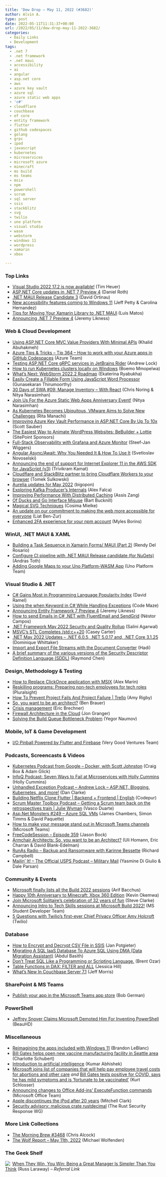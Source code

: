 ```yaml
---
title: 'Dew Drop – May 11, 2022 (#3682)'
author: Alvin A.
type: post
date: 2022-05-11T11:31:37+00:00
url: /2022/05/11/dew-drop-may-11-2022-3682/
categories:
  - Daily Links
  - Development
tags:
  - .net 7
  - .net framework
  - .net maui
  - accessibility
  - ai
  - angular
  - asp.net core
  - aws
  - azure key vault
  - azure sql
  - azure static web apps
  - 'c#'
  - cloudflare
  - couchbase
  - ef core
  - entity framework
  - flutter
  - github codespaces
  - golang
  - grpc
  - ipod
  - javascript
  - kubernetes
  - microservices
  - microsoft azure
  - minecraft
  - ms build
  - ms teams
  - msix
  - npm
  - powershell
  - scrum
  - sql server
  - ssis
  - stackblitz
  - svg
  - twilio
  - uno platform
  - visual studio
  - wasm
  - webstorm
  - windows 11
  - wordpress
  - xamarin
  - xbox

---
```

### <a name="top"></a>Top Links

  * <a href="https://devblogs.microsoft.com/visualstudio/visual-studio-2022-17-2-is-now-available/?WT.mc_id=DOP-MVP-4025064" target="_blank" rel="noopener">Visual Studio 2022 17.2 is now available!</a> (Tim Heuer)
  * <a href="https://devblogs.microsoft.com/dotnet/asp-net-core-updates-in-dotnet-7-preview-4/?WT.mc_id=DOP-MVP-4025064" target="_blank" rel="noopener">ASP.NET Core updates in .NET 7 Preview 4</a> (Daniel Roth)
  * <a href="https://devblogs.microsoft.com/dotnet/dotnet-maui-rc-3/?WT.mc_id=DOP-MVP-4025064" target="_blank" rel="noopener">.NET MAUI Release Candidate 3</a> (David Ortinau)
  * <a href="https://blogs.windows.com/windowsexperience/2022/05/10/new-accessibility-features-coming-to-windows-11/?WT.mc_id=WD-MVP-4025064" target="_blank" rel="noopener">New accessibility features coming to Windows 11</a> (Jeff Petty & Carolina Hernandez)
  * <a href="https://devblogs.microsoft.com/xamarin/tips-for-porting-your-xamarin-library-to-dotnet-maui/?WT.mc_id=DOP-MVP-4025064" target="_blank" rel="noopener">Tips for Moving Your Xamarin Library to .NET MAUI</a> (Luis Matos)
  * <a href="https://devblogs.microsoft.com/dotnet/announcing-dotnet-7-preview-4/?WT.mc_id=DOP-MVP-4025064" target="_blank" rel="noopener">Announcing .NET 7 Preview 4</a> (Jeremy Likness)



### <a name="web"></a>Web & Cloud Development

  * <a href="https://khalidabuhakmeh.com/using-aspnet-core-mvc-value-providers-with-minimal-apis" target="_blank" rel="noopener">Using ASP.NET Core MVC Value Providers With Minimal APIs</a> (Khalid Abuhakmeh)
  * <a href="https://microsoft.github.io/AzureTipsAndTricks/blog/tip364.html" target="_blank" rel="noopener">Azure Tips & Tricks &#8211; Tip 364 &#8211; How to work with your Azure apps in GitHub Codespaces</a> (Azure Team)
  * <a href="https://andrewlock.net/testing-aspnetcore-grpc-services-in-jetbrains-rider/" target="_blank" rel="noopener">Testing ASP.NET Core gRPC services in JetBrains Rider</a> (Andrew Lock)
  * <a href="https://www.red-gate.com/simple-talk/devops/containers-and-virtualization/run-kubernetes-clusters-locally-windows/" target="_blank" rel="noopener">How to run Kubernetes clusters locally on Windows</a> (Boemo Mmopelwa)
  * <a href="https://blog.jetbrains.com/webstorm/2022/05/webstorm-2022-2-roadmap/" target="_blank" rel="noopener">What’s Next: WebStorm 2022.2 Roadmap</a> (Ekaterina Ryabukha)
  * <a href="https://www.syncfusion.com/blogs/post/easily-create-a-fillable-form-using-javascript-word-processor.aspx" target="_blank" rel="noopener">Easily Create a Fillable Form Using JavaScript Word Processor</a> (Gunasekaran Thirumoorthy)
  * <a href="https://dev.to/azure/09-manage-inventory-with-react-39lc" target="_blank" rel="noopener">30 Days of SWA #09: Manage Inventory &#8211; With React</a> (Chris Noring & Nitya Narasimhan)
  * <a href="https://techcommunity.microsoft.com/t5/azure-developer-community-blog/join-us-for-the-azure-static-web-apps-anniversary-event/ba-p/3352767?WT.mc_id=DOP-MVP-4025064" target="_blank" rel="noopener">Join Us For the Azure Static Web Apps Anniversary Event!</a> (Nitya Narasimhan)
  * <a href="https://tanzu.vmware.com/content/home-page/kubecon-2022-announcements-vmware-tanzu" target="_blank" rel="noopener">As Kubernetes Becomes Ubiquitous, VMware Aims to Solve New Challenges</a> (Rita Manachi)
  * <a href="https://scottsauber.com/2022/05/10/improving-azure-key-vault-performance-in-asp-net-core-by-up-to-10x/" target="_blank" rel="noopener">Improving Azure Key Vault Performance in ASP.NET Core By Up To 10x</a> (Scott Sauber)
  * <a href="https://www.sitepoint.com/the-easiest-way-to-animate-wordpress-websites-bebuilder-lottie/?utm_source=rss" target="_blank" rel="noopener">The Easiest Way to Animate WordPress Websites: BeBuilder + Lottie</a> (SitePoint Sponsors)
  * <a href="https://www.infoq.com/news/2022/05/azure-managed-grafana-preview/?utm_campaign=infoq_content&utm_source=infoq&utm_medium=feed&utm_term=global" target="_blank" rel="noopener">Full-Stack Observability with Grafana and Azure Monitor</a> (Steef-Jan Wiggers)
  * <a href="https://www.infragistics.com/community/blogs/b/infragistics/posts/angular-async-await" target="_blank" rel="noopener">Angular Async/Await: Why You Needed It & How To Use It</a> (Svetloslav Novoselski)
  * <a href="https://aws.amazon.com/blogs/developer/announcing-the-end-of-support-for-internet-explorer-11-in-the-aws-sdk-for-javascript-v3/" target="_blank" rel="noopener">Announcing the end of support for Internet Explorer 11 in the AWS SDK for JavaScript (v3)</a> (Trivikram Kamat)
  * <a href="https://blog.stackblitz.com/posts/cloudflare-stackblitz-partnership/" target="_blank" rel="noopener">Cloudflare and StackBlitz partner to bring Cloudflare Workers to your browser</a> (Tomek Sulkowski)
  * <a href="http://aurelia.io/blog/2022/5/10/aurelia-updates-for-may-2022" target="_blank" rel="noopener">Aurelia updates for May 2022</a> (bigopon)
  * <a href="https://medium.com/adobetech/exploring-kafka-producers-internals-37411b647d0f?source=rss----9342990108af---4" target="_blank" rel="noopener">Exploring Kafka Producer’s Internals</a> (Alex Falca)
  * <a href="https://www.telerik.com/blogs/improving-performance-distributed-caching" target="_blank" rel="noopener">Improving Performance With Distributed Caching</a> (Assis Zang)
  * <a href="https://8thlight.com/blog/go-interface-misuse/" target="_blank" rel="noopener">Of Ducks and Go Interface Misuse</a> (Bart Bucknill)
  * <a href="https://smashingmagazine.com/2022/05/magical-svg-techniques/" target="_blank" rel="noopener">Magical SVG Techniques</a> (Cosima Mielke)
  * <a href="https://blogs.windows.com/windowsexperience/2022/05/10/an-update-on-our-commitment-to-making-the-web-more-accessible-for-everyone/?WT.mc_id=WD-MVP-4025064" target="_blank" rel="noopener">An update on our commitment to making the web more accessible for everyone</a> (Liat Ben-Zur)
  * <a href="https://github.blog/2022-05-10-enhanced-2fa-experience-for-your-npm-account/" target="_blank" rel="noopener">Enhanced 2FA experience for your npm account</a> (Myles Borins)



### <a name="silverlight"></a>WinUI, .NET MAUI & XAML

  * <a href="https://www.xamboy.com/2022/05/10/building-a-task-sequence-in-xamarin-forms-maui-part-2/" target="_blank" rel="noopener">Building a Task Sequence in Xamarin Forms/ MAUI (Part 2)</a> (Rendy Del Rosario)
  * <a href="https://www.banditoth.net/2022/05/10/configure-ci-pipeline-with-net-maui-release-candidate-for-nugets/" target="_blank" rel="noopener">Configure CI pipeline with .NET MAUI Release candidate (for NuGets)</a> (Andras Toth)
  * <a href="https://platform.uno/blog/adding-google-maps-to-your-uno-platform-wasm-app/" target="_blank" rel="noopener">Adding Google Maps to your Uno Platform-WASM App</a> (Uno Platform Team)



### <a name="dotnet"></a>Visual Studio & .NET

  * <a href="https://visualstudiomagazine.com/articles/2022/05/10/csharp-gains.aspx" target="_blank" rel="noopener">C# Gains Most in Programming Language Popularity Index</a> (David Ramel)
  * <a href="https://code-maze.com/csharp-when-keyword-handling-exceptions/" target="_blank" rel="noopener">Using the when Keyword in C# While Handling Exceptions</a> (Code Maze)
  * <a href="https://devblogs.microsoft.com/dotnet/announcing-entity-framework-7-preview-4/?WT.mc_id=DOP-MVP-4025064" target="_blank" rel="noopener">Announcing Entity Framework 7 Preview 4</a> (Jeremy Likness)
  * <a href="https://www.twilio.com/blog/send-emails-in-csharp-dotnet-with-fluentemail-and-sendgrid" target="_blank" rel="noopener">How to send Emails in C# .NET with FluentEmail and SendGrid</a> (Néstor Campos)
  * <a href="https://devblogs.microsoft.com/dotnet/framework-may-2022-updates/?WT.mc_id=DOP-MVP-4025064" target="_blank" rel="noopener">.NET Framework May 2022 Security and Quality Rollup</a> (Salini Agarwal)
  * <a href="https://devblogs.microsoft.com/cppblog/msvcs-stl-completes-stdc20/?WT.mc_id=DOP-MVP-4025064" target="_blank" rel="noopener">MSVC’s STL Completes /std:c++20</a> (Casey Carter)
  * <a href="https://devblogs.microsoft.com/dotnet/may-2022-updates/?WT.mc_id=DOP-MVP-4025064" target="_blank" rel="noopener">.NET May 2022 Updates – .NET 6.0.5, .NET 5.0.17 and, .NET Core 3.1.25</a> (Dominique Whittaker)
  * <a href="https://www.leadtools.com/blog/document-imaging/import-export-files-steams-document-converter/" target="_blank" rel="noopener">Import and Export File Streams with the Document Converter</a> (Hadi)
  * <a href="https://devblogs.microsoft.com/oldnewthing/20220510-00/?p=106640" target="_blank" rel="noopener">A brief summary of the various versions of the Security Descriptor Definition Language (SDDL)</a> (Raymond Chen)



### <a name="design"></a>Design, Methodology & Testing

  * <a href="https://www.advancedinstaller.com/how-to-replace-clickonce-with-msix.html" target="_blank" rel="noopener">How to Replace ClickOnce application with MSIX</a> (Alex Marin)
  * <a href="https://www.pluralsight.com/blog/learning-and-development/reskilling-programs" target="_blank" rel="noopener">Reskilling programs: Preparing non-tech employees for tech roles</a> (Pluralsight)
  * <a href="https://blog.trello.com/project-fail" target="_blank" rel="noopener">How To Prevent Project Fails And Project Failure | Trello</a> (Amy Rigby)
  * <a href="https://techcommunity.microsoft.com/t5/azure-architecture-blog/so-you-want-to-be-an-architect/ba-p/3353391?WT.mc_id=DOP-MVP-4025064" target="_blank" rel="noopener">So, you want to be an architect?</a> (Ben Brauer)
  * <a href="https://imwrightshardcode.com/2022/05/crisis-management/" target="_blank" rel="noopener">Crisis management</a> (Eric Brechner)
  * <a href="https://ivision.com/blog/firewall-architecture-in-cloud/" target="_blank" rel="noopener">Firewall Architecture in the Cloud</a> (Jon Granger)
  * <a href="https://blog.jetbrains.com/teamcity/2022/05/solving-the-build-queue-bottleneck-problem/" target="_blank" rel="noopener">Solving the Build Queue Bottleneck Problem</a> (Yegor Naumov)



### <a name="mobile"></a>Mobile, IoT & Game Development

  * <a href="https://medium.com/flutter/i-o-pinball-powered-by-flutter-and-firebase-d22423f3f5d?source=rss----4da7dfd21a33---4" target="_blank" rel="noopener">I/O Pinball Powered by Flutter and Firebase</a> (Very Good Ventures Team)



### <a name="podcasts"></a>Podcasts, Screencasts & Videos

  * <a href="https://kubernetespodcast.com/episode/179-dockercon/" target="_blank" rel="noopener">Kubernetes Podcast from Google &#8211; Docker, with Scott Johnston</a> (Craig Box & Adam Glick)
  * <a href="https://www.infoq.com/podcasts/seven-ways-failing-microservices/?utm_campaign=infoq_content&utm_source=infoq&utm_medium=feed&utm_term=global" target="_blank" rel="noopener">InfoQ Podcast: Seven Ways to Fail at Microservices with Holly Cummins</a> (Holly Cummins)
  * <a href="https://unhandledexceptionpodcast.com/posts/0036-andrewlock/" target="_blank" rel="noopener">Unhandled Exception Podcast &#8211; Andrew Lock &#8211; ASP.NET, Blogging, Kubernetes, and more!</a> (Dan Clarke)
  * <a href="http://www.youtube.com/watch?v=J8IFNKzs3TI" target="_blank" rel="noopener">Building Netflix Clone Flutter | Backend + Frontend | English</a> (Codepur)
  * <a href="https://scrummastertoolbox.libsyn.com/julie-wyman-t" target="_blank" rel="noopener">Scrum Master Toolbox Podcast &#8211; Getting a Scrum team back on the retrospectives train | Julie Wyman</a> (Vasco Duarte)
  * <a href="http://www.youtube.com/watch?v=Yd7t2TAEE4g" target="_blank" rel="noopener">Asp.Net Monsters #249 &#8211; Azure SQL VMs</a> (James Chambers, Simon Timms & David Paquette)
  * <a href="http://www.youtube.com/watch?v=OBtfml5TIgs" target="_blank" rel="noopener">How to make your message stand out in Microsoft Teams channels</a> (Microsoft Teams)
  * <a href="http://www.youtube.com/watch?v=YauYQslKNcs" target="_blank" rel="noopener">FreeCodeSession &#8211; Episode 359</a> (Jason Bock)
  * <a href="http://www.youtube.com/watch?v=sWcoNuIDSZI" target="_blank" rel="noopener">Armchair Architects: So, you want to be an Architect?</a> (Uli Homann, Eric Charran & David Blank-Edelman)
  * <a href="https://runasradio.com/Shows/Show/827" target="_blank" rel="noopener">RunAs Radio &#8211; Backup and Ransomware with Karinne Bessette</a> (Richard Campbell)
  * <a href="https://podcasts.apple.com/us/podcast/military-mail/id1587184784?i=1000560313095" target="_blank" rel="noopener">Mailin’ It! &#8211; The Official USPS Podcast &#8211; Military Mail</a> (Yasmine Di Giulio & Dale Parsan)



### <a name="events"></a>Community & Events

  * <a href="https://www.onmsft.com/news/microsoft-build-2022-sessions-now-avaialble" target="_blank" rel="noopener">Microsoft finally lists all the Build 2022 sessions</a> (Arif Bacchus)
  * <a href="https://www.onmsft.com/news/minecraft-xbox360-celebrate-10year-anniversary" target="_blank" rel="noopener">Happy 10th Anniversary to Minecraft: Xbox 360 Edition</a> (Kevin Okemwa)
  * <a href="https://blogs.windows.com/windowsexperience/2022/05/10/join-microsoft-solitaires-celebration-of-32-years-of-fun/?WT.mc_id=WD-MVP-4025064" target="_blank" rel="noopener">Join Microsoft Solitaire’s celebration of 32 years of fun</a> (Steve Clarke)
  * <a href="https://techcommunity.microsoft.com/t5/student-developer-blog/announcing-intro-to-tech-skills-sessions-at-microsoft-build-2022/ba-p/3329133?WT.mc_id=DOP-MVP-4025064" target="_blank" rel="noopener">Announcing Intro to Tech Skills sessions at Microsoft Build 2022!</a> (MS Student Developer Team)
  * <a href="https://www.twilio.com/blog/5-questions-with-twilios-first-ever-chief-privacy-officer-amy-holcroft" target="_blank" rel="noopener">5 Questions with Twilio’s first-ever Chief Privacy Officer Amy Holcroft</a> (Twilio)



### <a name="sql"></a>Database

  * <a href="https://www.mssqltips.com/sqlservertip/7210/encrypt-decrypt-csv-file-ssis/" target="_blank" rel="noopener">How to Encrypt and Decrypt CSV File in SSIS</a> (Jan Potgieter)
  * <a href="https://www.c-sharpcorner.com/article/migrating-a-sql-iaas-database-to-azure-sql-using-dma-data-migration-assistant/" target="_blank" rel="noopener">Migrating A SQL IaaS Database To Azure SQL Using DMA (Data Migration Assistant)</a> (Abdul Basith)
  * <a href="https://www.brentozar.com/archive/2022/05/dont-treat-sql-like-a-programming-or-scripting-language/" target="_blank" rel="noopener">Don’t Treat SQL Like a Programming or Scripting Language.</a> (Brent Ozar)
  * <a href="https://endjin.com/blog/2022/05/table-functions-in-dax-filter-and-all.html" target="_blank" rel="noopener">Table Functions in DAX: FILTER and ALL</a> (Jessica Hill)
  * <a href="https://blog.couchbase.com/whats-new-in-couchbase-server-7-1/" target="_blank" rel="noopener">What’s New In Couchbase Server 7.1</a> (Jeff Morris)



### <a name="sp"></a>SharePoint & MS Teams

  * <a href="https://devblogs.microsoft.com/microsoft365dev/publish-your-app-in-the-microsoft-teams-app-store/?WT.mc_id=DOP-MVP-4025064" target="_blank" rel="noopener">Publish your app in the Microsoft Teams app store</a> (Bob German)



### <a name="ps"></a>PowerShell

  * <a href="https://slashdot.org/story/22/05/11/0013214/jeffrey-snover-claims-microsoft-demoted-him-for-inventing-powershell?utm_source=rss1.0mainlinkanon&utm_medium=feed" target="_blank" rel="noopener">Jeffrey Snover Claims Microsoft Demoted Him For Inventing PowerShell</a> (BeauHD)



### <a name="misc"></a>Miscellaneous

  * <a href="https://blogs.windows.com/windows-insider/2022/05/10/reimagining-the-apps-included-with-windows-11/?WT.mc_id=WD-MVP-4025064" target="_blank" rel="noopener">Reimagining the apps included with Windows 11</a> (Brandon LeBlanc)
  * <a href="https://www.geekwire.com/2022/bill-gates-helps-open-new-vaccine-manufacturing-facility-in-seattle-area/" target="_blank" rel="noopener">Bill Gates helps open new vaccine manufacturing facility in Seattle area</a> (Charlotte Schubert)
  * <a href="https://www.red-gate.com/simple-talk/development/data-science-development/introduction-to-artificial-intelligence/" target="_blank" rel="noopener">Introduction to artificial intelligence</a> (Kumar Abhishek)
  * <a href="https://www.geekwire.com/2022/microsoft-joins-list-of-companies-that-will-help-pay-employee-travel-costs-for-abortions-and-other-care/" target="_blank" rel="noopener">Microsoft joins list of companies that will help pay employee travel costs for abortions and other care</a> _and_ <a href="https://www.geekwire.com/2022/bill-gates-tests-positive-for-covid-says-he-has-mild-symptoms-and-is-fortunate-to-be-vaccinated/" target="_blank" rel="noopener">Bill Gates tests positive for COVID, says he has mild symptoms and is ‘fortunate to be vaccinated’</a> (Kurt Schlosser)
  * <a href="https://devblogs.microsoft.com/microsoft365dev/announcing-changes-to-office-add-ins-executefunction-commands/?WT.mc_id=DOP-MVP-4025064" target="_blank" rel="noopener">Announcing changes to Office Add-ins’ ExecuteFunction commands</a> (Microsoft Office Team)
  * <a href="https://www.theverge.com/2022/5/10/23065412/apple-ipod-touch-canceled-discontinued" target="_blank" rel="noopener">Apple discontinues the iPod after 20 years</a> (Mitchell Clark)
  * <a href="https://blog.rust-lang.org/2022/05/10/malicious-crate-rustdecimal.html" target="_blank" rel="noopener">Security advisory: malicious crate rustdecimal</a> (The Rust Security Response WG)



### <a name="links"></a>More Link Collections

  * <a href="https://blog.cwa.me.uk/2022/05/11/the-morning-brew-3468/" target="_blank" rel="noopener">The Morning Brew #3468</a> (Chris Alcock)
  * <a href="https://michael-wolfenden.github.io/2022/05/11/may-11th-2022/" target="_blank" rel="noopener">The Wolf Report &#8211; May 11th, 2022</a> (Michael Wolfenden)



### <a name="shelf"></a>The Geek Shelf

<a href="https://www.amazon.com/dp/1250279666/?tag=amavin-20" target="_blank" rel="noopener"><img decoding="async" align="left" style="border: 0px currentcolor; border-image: none; float: left; display: inline; background-image: none;" src="https://m.media-amazon.com/images/I/51jhKwV8oRL._SS135_.jpg" border="0" /></a>&nbsp;<a href="https://www.amazon.com/dp/1250279666/?tag=amavin-20" target="_blank" rel="noopener">When They Win, You Win: Being a Great Manager Is Simpler Than You Think</a> (Russ Laraway) _&#8211; Referral Link_